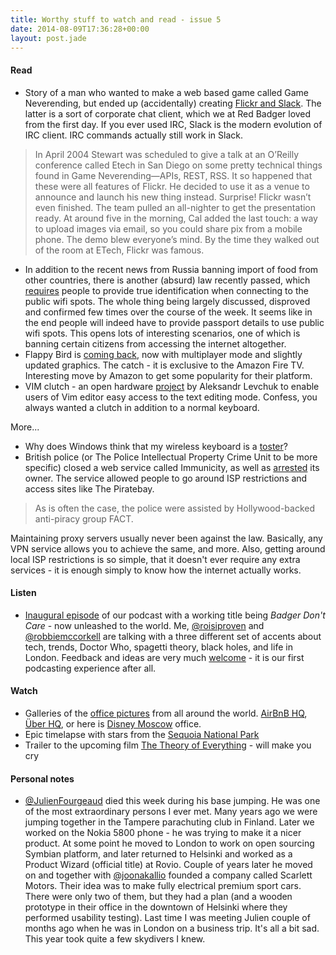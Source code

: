 ```yaml
---
title: Worthy stuff to watch and read - issue 5
date: 2014-08-09T17:36:28+00:00
layout: post.jade
---
```


#### Read

* Story of a man who wanted to make a web based game called Game Neverending, but ended up (accidentally) creating [Flickr and Slack](http://www.wired.com/2014/08/the-most-fascinating-profile-youll-ever-read-about-a-guy-and-his-boring-startup). The latter is a sort of corporate chat client, which we at Red Badger loved from the first day. If you ever used IRC, Slack is the modern evolution of IRC client. IRC commands actually still work in Slack.

>In April 2004 Stewart was scheduled to give a talk at an O’Reilly conference called Etech in San Diego on some pretty technical things found in Game Neverending—APIs, REST, RSS. It so happened that these were all features of Flickr. He decided to use it as a venue to announce and launch his new thing instead. Surprise! Flickr wasn’t even finished. The team pulled an all-nighter to get the presentation ready. At around five in the morning, Cal added the last touch: a way to upload images via email, so you could share pix from a mobile phone. The demo blew everyone’s mind. By the time they walked out of the room at ETech, Flickr was famous.

* In addition to the recent news from Russia banning import of food from other countries, there is another (absurd) law recently passed, which [requires](http://gigaom.com/2014/08/08/public-wi-fi-users-in-russia-will-have-to-log-on-with-id-under-new-information-war-order/) people to provide true identification when connecting to the public wifi spots. The whole thing being largely discussed, disproved and confirmed few times over the course of the week. It seems like in the end people will indeed have to provide passport details to use public wifi spots. This opens lots of interesting scenarios, one of which is banning certain citizens from accessing the internet altogether.
* Flappy Bird is [coming back](http://www.polygon.com/2014/8/1/5960051/flappy-birds-family-app-multiplayer), now with multiplayer mode and slightly updated graphics. The catch - it is exclusive to the Amazon Fire TV. Interesting move by Amazon to get some popularity for their platform.
* VIM clutch - an open hardware [project](https://github.com/alevchuk/vim-clutch) by Aleksandr Levchuk to enable users of Vim editor easy access to the text editing mode. Confess, you always wanted a clutch in addition to a normal keyboard.

More...

* Why does Windows think that my wireless keyboard is a [toster](http://superuser.com/questions/792607/why-does-windows-think-that-my-wireless-keyboard-is-a-toaster)?
* British police (or The Police Intellectual Property Crime Unit to be more specific) closed a web service called Immunicity, as well as [arrested](http://www.wired.co.uk/news/archive/2014-08/06/pipcu-proxy-server-immunicity) its owner. The service allowed people to go around ISP restrictions and access sites like The Piratebay.

>As is often the case, the police were assisted by Hollywood-backed anti-piracy group FACT.

Maintaining proxy servers usually never been against the law. Basically, any VPN service allows you to achieve the same, and more. Also, getting around local ISP restrictions is so simple, that it doesn't ever require any extra services - it is enough simply to know how the internet actually works.

#### Listen

* [Inaugural episode](https://s3-eu-west-1.amazonaws.com/badgercast/Badgercast-episode-01.mp3) of our podcast with a working title being _Badger Don't Care_ - now unleashed to the world. Me, [@roisiproven](https://twitter.com/roisiproven) and [@robbiemccorkell](https://twitter.com/robbiemccorkell) are talking with a three different set of accents about tech, trends, Doctor Who, spagetti theory, black holes, and life in London. Feedback and ideas are very much [welcome](https://twitter.com/badgercast) - it is our first podcasting experience after all.

#### Watch

* Galleries of the [office pictures](http://www.officelovin.com) from all around the world. [AirBnB HQ](http://www.officelovin.com/2014/04/28/airbnbs-san-francisco-headquarters/), [Über HQ](http://www.officelovin.com/2014/07/22/ubers-san-francisco-headquarters-studio-oa-mashstudios/), or here is [Disney Moscow](http://www.officelovin.com/2014/08/04/disney-moscow-offices-unk-project/) office.
* Epic timelapse with stars from the [Sequoia National Park](https://vimeo.com/102038182)
* Trailer to the upcoming film [The Theory of Everything](http://www.imdb.com/video/imdb/vi974564377/?ref_=tt_ov_vi) - will make you cry

#### Personal notes

* [@JulienFourgeaud](https://twitter.com/julienfourgeaud) died this week during his base jumping. He was one of the most extraordinary persons I ever met. Many years ago we were jumping together in the Tampere parachuting club in Finland. Later we worked on the Nokia 5800 phone - he was trying to make it a nicer product. At some point he moved to London to work on open sourcing Symbian platform, and later returned to Helsinki and worked as a Product Wizard (official title) at Rovio. Couple of years later he moved on and together with [@joonakallio](https://twitter.com/joonakallio) founded a company called Scarlett Motors. Their idea was to make fully electrical premium sport cars. There were only two of them, but they had a plan (and a wooden prototype in their office in the downtown of Helsinki where they performed usability testing). Last time I was meeting Julien couple of months ago when he was in London on a business trip. It's all a bit sad. This year took quite a few skydivers I knew.
